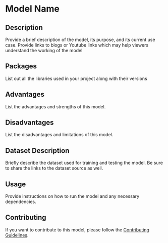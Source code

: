 # Model Name

## Description

Provide a brief description of the model, its purpose, and its current use case.
Provide links to blogs or Youtube links which may help viewers understand the working of the model

## Packages

List out all the libraries used in your project along with their versions

## Advantages

List the advantages and strengths of this model.

## Disadvantages

List the disadvantages and limitations of this model.

## Dataset Description

Briefly describe the dataset used for training and testing the model.
Be sure to share the links to the dataset source as well.

## Usage

Provide instructions on how to run the model and any necessary dependencies.

## Contributing

If you want to contribute to this model, please follow the [Contributing Guidelines](CONTRIBUTING.md).


